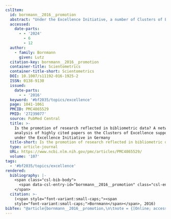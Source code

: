 ```yaml
---
cslItem:
  id: bornmann__2016__promotion
  abstract: "Under the Excellence Initiative, a number of Clusters of Excellence in Germany have been supported since 2006 and 2007—including each a limited number of cooperating institutions. The aim of the present study is to investigate whether support for Clusters of Excellence since 2006 and 2007 is reflected in bibliometric network data. For this purpose, a comparison is made between network data in the period before support started (2003–2005) and in the period after support started (2009–2011). For these two periods, a co-authorship network is generated (based on the funded institutions). This is based on publications which are among the 1\_% most frequently cited publications in their respective fields and publication year and which have at least one author from Germany. As the results show, the outcomes this yields for life sciences and natural sciences differ from each other. Whereas natural sciences display an effect of establishment of Clusters of Excellence on the bibliometric networks, this was not true of life sciences. After establishment of the Clusters of Excellence, the network in natural sciences not only contained more institutions of a Cluster of Excellence, but these institutions were distributed across fewer bibliometric clusters in the network than before establishment. In other words the structure of the Clusters of Excellence was better reflected in the network."
  accessed:
    date-parts:
      - - '2024'
        - 6
        - 12
  author:
    - family: Bornmann
      given: Lutz
  citation-key: bornmann__2016__promotion
  container-title: Scientometrics
  container-title-short: Scientometrics
  DOI: 10.1007/s11192-016-1925-2
  ISSN: 0138-9130
  issued:
    date-parts:
      - - '2016'
  keyword: '#bf2035/topics/excellence'
  page: 1041-1061
  PMCID: PMC4865529
  PMID: '27239077'
  source: PubMed Central
  title: >-
    Is the promotion of research reflected in bibliometric data? A network
    analysis of highly cited papers on the Clusters of Excellence supported
    under the Excellence Initiative in Germany
  title-short: Is the promotion of research reflected in bibliometric data?
  type: article-journal
  URL: https://www.ncbi.nlm.nih.gov/pmc/articles/PMC4865529/
  volume: '107'
tags:
  - '#bf2035/topics/excellence'
rendered:
  bibliography: |-
    <span class="csl-bib-body">
      <span data-csl-entry-id="bornmann__2016__promotion" class="csl-entry"><span class='author-bib'>Bornmann</span>. <span class='date-bib'>(2016)</span>. <span class='title'><b>Is the promotion of research reflected in bibliometric data? A network analysis of highly cited papers on the Clusters of Excellence supported under the Excellence Initiative in Germany</b></span>. <i>Scientometrics</i>, <i>107</i>, 1041–1061. <span class='URL'><a href='https://doi.org/10.1007/s11192-016-1925-2'>LINK</a></span></span>
    </span>
  citation: >-
    (<span style="font-variant:small-caps;"><span
    style="font-variant:small-caps;">Bornmann</span></span>, 2016)
bibTex: "@article{bornmann__2016__promotion,\n\tnote = {[Online; accessed 2024-06-12]},\n\tauthor = {Bornmann, Lutz},\n\tjournal = {Scientometrics},\n\tdoi = {10.1007/s11192-016-1925-2},\n\tissn = {0138-9130},\n\tyear = {2016},\n\tpages = {1041--1061},\n\ttitle = {Is the promotion of research reflected in bibliometric data? {A} network analysis of highly cited papers on the {Clusters} of {Excellence} supported under the {Excellence} {Initiative} in {Germany}},\n\turl = {https://www.ncbi.nlm.nih.gov/pmc/articles/PMC4865529/},\n\thowpublished = {https://www.ncbi.nlm.nih.gov/pmc/articles/PMC4865529/},\n\tvolume = {107},\n}\n\n"
---
```

